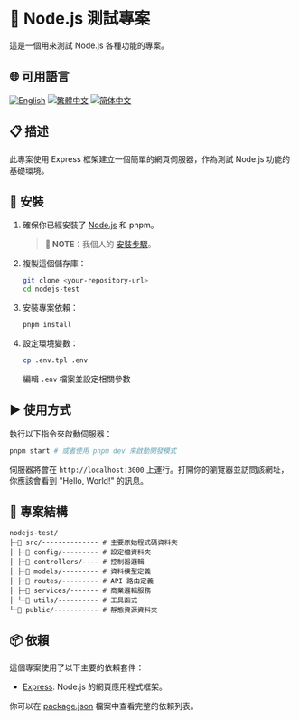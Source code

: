 # 🧪 Node.js 測試專案

這是一個用來測試 Node.js 各種功能的專案。

## 🌐 可用語言

[![English](https://img.shields.io/badge/English-Click-yellow)](README_en.md)
[![繁體中文](https://img.shields.io/badge/繁體中文-Click-orange)](README.md)
[![简体中文](https://img.shields.io/badge/简体中文-Click-green)](README_zh-CN.md)

## 📋 描述

此專案使用 Express 框架建立一個簡單的網頁伺服器，作為測試 Node.js 功能的基礎環境。

## 🚀 安裝

1.  確保你已經安裝了 [Node.js](https://nodejs.org/) 和 pnpm。

    > **📝 NOTE**：我個人的 [安裝步驟](https://share.evernote.com/note/f80870ec-e2d3-2357-1bfa-2a8d224f1be3)。

2.  複製這個儲存庫：
    ```bash
    git clone <your-repository-url>
    cd nodejs-test
    ```
3.  安裝專案依賴：
    ```bash
    pnpm install
    ```
4.  設定環境變數：
    ```bash
    cp .env.tpl .env
    ```
    編輯 `.env` 檔案並設定相關參數

## ▶️ 使用方式

執行以下指令來啟動伺服器：

```bash
pnpm start # 或者使用 pnpm dev 來啟動開發模式
```

伺服器將會在 `http://localhost:3000` 上運行。打開你的瀏覽器並訪問該網址，你應該會看到 "Hello, World!" 的訊息。

## 📂 專案結構

```
nodejs-test/
├─📁 src/-------------- # 主要原始程式碼資料夾
│ ├─📁 config/--------- # 設定檔資料夾
│ ├─📁 controllers/---- # 控制器邏輯
│ ├─📁 models/--------- # 資料模型定義
│ ├─📁 routes/--------- # API 路由定義
│ ├─📁 services/------- # 商業邏輯服務
│ └─📁 utils/---------- # 工具函式
└─📁 public/----------- # 靜態資源資料夾
```

## 📦 依賴

這個專案使用了以下主要的依賴套件：

*   [Express](https://expressjs.com/): Node.js 的網頁應用程式框架。

你可以在 [package.json](c:\workspace\nodejs-test\package.json) 檔案中查看完整的依賴列表。
